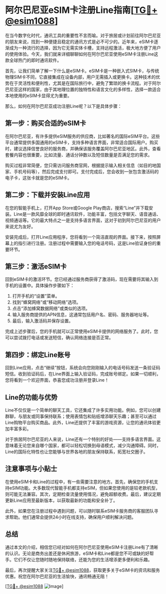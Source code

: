 # 阿尔巴尼亚eSIM卡注册Line指南[[TG💪+ @esim1088](https://t.me/s/esim1088)]

在当今数字化时代，通讯工具的重要性不言而喻。对于旅居或计划前往阿尔巴尼亚的朋友来说，找到一种便捷且稳定的通讯方式是必不可少的。近年来，eSIM卡逐渐成为一种流行的选择，因为它无需实体卡槽，支持远程激活，极大地方便了用户的使用体验。今天，我们就来详细聊聊如何在阿尔巴尼亚使用eSIM卡注册Line这款全球热门的即时通讯软件。

首先，让我们简单了解一下什么是eSIM卡。eSIM卡是一种嵌入式SIM卡，与传统物理SIM卡不同，它直接集成在设备内部，用户无需插入或更换卡。这种技术的优势在于灵活性和便利性，尤其是在国际旅行中，避免了繁琐的换卡流程。对于阿尔巴尼亚这样的国家，由于其地理位置的独特性和语言文化的多样性，选择一款适合本地使用的eSIM卡显得尤为重要。

那么，如何在阿尔巴尼亚成功注册Line呢？以下是具体步骤：

## 第一步：购买合适的eSIM卡

在阿尔巴尼亚，有许多提供eSIM服务的供应商，比如著名的国际eSIM平台。这些平台通常提供多国通用的eSIM卡，支持多种语言界面，非常适合国际用户。购买时，建议选择信誉良好的服务商，并确保该服务覆盖阿尔巴尼亚地区。此外，查看套餐内容也很重要，比如流量、通话分钟数以及短信数量是否满足您的需求。

购买过程非常简便，您只需访问服务商官网，根据提示输入相关信息（如目的地国家、手机号码等），然后完成支付即可。支付完成后，您会收到一张包含激活码的电子卡，这张卡就是您的eSIM卡。

## 第二步：下载并安装Line应用

在您的智能手机上，打开App Store或Google Play商店，搜索“Line”并下载安装。Line是一款风靡全球的即时通讯软件，功能丰富，包括文字聊天、语音通话、视频通话等。它的最大特点之一是支持多语言界面，这对于初到阿尔巴尼亚的用户来说尤为友好。

安装完成后，打开Line应用程序，您将看到一个简洁直观的界面。接下来，按照屏幕上的指引进行注册。注册过程中需要输入您的电话号码，这是Line验证身份的重要环节。

## 第三步：激活eSIM卡

回到eSIM卡的激活环节。您已经通过服务商获得了激活码，现在需要将其输入到手机的设置中。具体操作步骤如下：

1. 打开手机的“设置”菜单。
2. 找到“蜂窝网络”或“移动网络”选项。
3. 点击“添加蜂窝数据网络”或类似的选项。
4. 输入服务商提供的APN信息，这通常包括用户名、密码、服务器地址等。
5. 最后，输入激活码并保存设置。

完成上述步骤后，您的手机就可以正常使用eSIM卡提供的网络服务了。此时，您可以尝试拨打电话或发送短信，确认网络连接是否正常。

## 第四步：绑定Line账号

回到Line应用，点击“继续”按钮，系统会向您刚刚输入的电话号码发送一条验证码短信。收到验证码后，在Line界面上输入验证码，完成账号绑定。如果一切顺利，您将看到一个欢迎界面，恭喜您成功注册并登录Line！

## Line的功能与优势

Line不仅仅是一个简单的聊天工具，它还集成了许多实用功能。例如，您可以创建群聊，与朋友或同事保持联系；使用表情包和贴纸增添聊天乐趣；甚至可以通过Line购物平台购买商品。此外，Line还提供了丰富的游戏资源，让您的通讯体验更加丰富多彩。

对于旅居阿尔巴尼亚的人来说，Line还有一个特别的好处——支持多语言界面。这意味着无论您来自哪个国家，都可以轻松切换到母语模式，减少沟通障碍。同时，Line的国际化特性也让您能够与世界各地的朋友保持联系，拓宽社交圈子。

## 注意事项与小贴士

在使用eSIM卡和Line的过程中，有一些需要注意的地方。首先，确保您的手机支持eSIM功能。大多数现代智能手机都支持eSIM，但如果您使用的是较老款机型，则可能无法兼容。其次，定期检查流量使用情况，避免超额收费。最后，建议定期更新Line应用至最新版本，以获取最新的功能和安全补丁。

此外，如果您在注册过程中遇到问题，可以随时联系eSIM卡服务商的客服团队寻求帮助。他们通常会提供24小时在线支持，确保用户顺利解决问题。

## 总结

通过本文的介绍，相信您已经对如何在阿尔巴尼亚使用eSIM卡注册Line有了清晰的认识。无论是商务出差还是休闲旅游，eSIM卡和Line都是您不可或缺的好帮手。它们不仅让您随时随地保持联络，还能为您的生活增添更多便利和乐趣。

最后，再次提醒大家关注[TG💪+ @esim1088](https://t.me/s/esim1088)，获取更多关于eSIM卡的资讯和服务优惠。祝您在阿尔巴尼亚的生活愉快，通讯畅通无阻！

[[TG💪+ @esim1088](https://t.me/s/esim1088) ![Image](https://i.postimg.cc/4NQfJmqS/Snipaste-2025-05-13-00-14-12.png)]